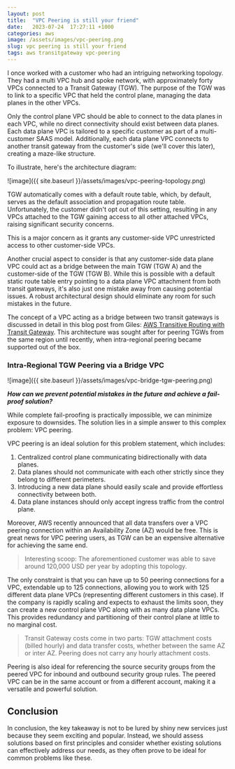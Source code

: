 ```yaml
---
layout: post
title:  "VPC Peering is still your friend"
date:   2023-07-24  17:27:11 +1000
categories: aws
image: /assets/images/vpc-peering.png
slug: vpc peering is still your friend
tags: aws transitgateway vpc-peering
---
```


I once worked with a customer who had an intriguing networking topology. They had a multi VPC hub and spoke network, with approximately forty VPCs connected to a Transit Gateway (TGW). The purpose of the TGW was to link to a specific VPC that held the control plane, managing the data planes in the other VPCs.

Only the control plane VPC should be able to connect to the data planes in each VPC, while no direct connectivity should exist between data planes. Each data plane VPC is tailored to a specific customer as part of a multi-customer SAAS model. Additionally, each data plane VPC connects to another transit gateway from the customer's side (we'll cover this later), creating a maze-like structure.

To illustrate, here's the architecture diagram:

![image]({{ site.baseurl }}/assets/images/vpc-peering-topology.png)

TGW automatically comes with a default route table, which, by default, serves as the default association and propagation route table. Unfortunately, the customer didn't opt out of this setting, resulting in any VPCs attached to the TGW gaining access to all other attached VPCs, raising significant security concerns.

This is a major concern as it grants any customer-side VPC unrestricted access to other customer-side VPCs.

Another crucial aspect to consider is that any customer-side data plane VPC could act as a bridge between the main TGW (TGW A) and the customer-side of the TGW (TGW B). While this is possible with a default static route table entry pointing to a data plane VPC attachment from both transit gateways, it's also just one mistake away from causing potential issues. A robust architectural design should eliminate any room for such mistakes in the future.

The concept of a VPC acting as a bridge between two transit gateways is discussed in detail in this blog post from Giles: [AWS Transitive Routing with Transit Gateway](https://www.gilles.cloud/2019/12/aws-transitive-routing-with-transit.html). This architecture was sought after for peering TGWs from the same region until recently, when intra-regional peering became supported out of the box.

### Intra-Regional TGW Peering via a Bridge VPC

![image]({{ site.baseurl }}/assets/images/vpc-bridge-tgw-peering.png)

***How can we prevent potential mistakes in the future and achieve a fail-proof solution?***

While complete fail-proofing is practically impossible, we can minimize exposure to downsides. The solution lies in a simple answer to this complex problem: VPC peering.

VPC peering is an ideal solution for this problem statement, which includes:

1. Centralized control plane communicating bidirectionally with data planes.
2. Data planes should not communicate with each other strictly since they belong to different perimeters.
3. Introducing a new data plane should easily scale and provide effortless connectivity between both.
4. Data plane instances should only accept ingress traffic from the control plane.

Moreover, AWS recently announced that all data transfers over a VPC peering connection within an Availability Zone (AZ) would be free. This is great news for VPC peering users, as TGW can be an expensive alternative for achieving the same end.

> Interesting scoop: The aforementioned customer was able to save around 120,000 USD per year by adopting this topology.

The only constraint is that you can have up to 50 peering connections for a VPC, extendable up to 125 connections, allowing you to work with 125 different data plane VPCs (representing different customers in this case). If the company is rapidly scaling and expects to exhaust the limits soon, they can create a new control plane VPC along with as many data plane VPCs. This provides redundancy and partitioning of their control plane at little to no marginal cost.

> Transit Gateway costs come in two parts: TGW attachment costs (billed hourly) and data transfer costs, whether between the same AZ or inter AZ. Peering does not carry any hourly attachment costs.

Peering is also ideal for referencing the source security groups from the peered VPC for inbound and outbound security group rules. The peered VPC can be in the same account or from a different account, making it a versatile and powerful solution.

## Conclusion

In conclusion, the key takeaway is not to be lured by shiny new services just because they seem exciting and popular. Instead, we should assess solutions based on first principles and consider whether existing solutions can effectively address our needs, as they often prove to be ideal for common problems like these.